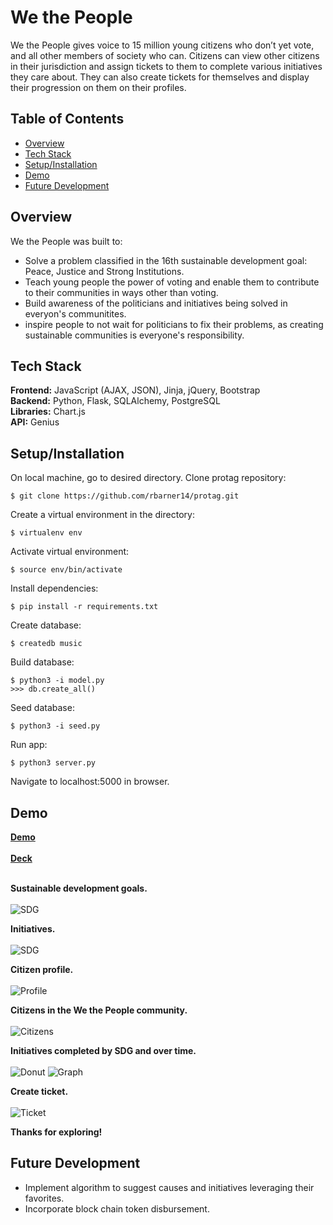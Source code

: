 # We the People
We the People gives voice to 15 million young citizens who don’t yet vote, and all other members of society who can. Citizens can view other citizens in their jurisdiction and assign tickets to them to complete various initiatives they care about. They can also create tickets for themselves and display their progression on them on their profiles.

## Table of Contents
* [Overview](#overview)</br>
* [Tech Stack](#techstack)</br>
* [Setup/Installation](#installation)</br>
* [Demo](#demo)</br>
* [Future Development](#future)</br>

<a name="overview"/></a>
## Overview
We the People was built to:
 * Solve a problem classified in the 16th sustainable development goal: Peace, Justice and Strong Institutions.
 * Teach young people the power of voting and enable them to contribute to their communities in ways other than voting.
 * Build awareness of the politicians and initiatives being solved in everyon's communitites.
 * inspire people to not wait for politicians to fix their problems, as creating sustainable communities is everyone's responsibility.

<a name="techstack"/></a>
## Tech Stack
**Frontend:** JavaScript (AJAX, JSON), Jinja, jQuery, Bootstrap</br>
**Backend:** Python, Flask, SQLAlchemy, PostgreSQL<br/>
**Libraries:** Chart.js<br/>
**API:** Genius<br/>

<a name="installation"/></a>
## Setup/Installation
On local machine, go to desired directory.  Clone protag repository:
```
$ git clone https://github.com/rbarner14/protag.git
```
Create a virtual environment in the directory:
```
$ virtualenv env
```
Activate virtual environment:
```
$ source env/bin/activate
```
Install dependencies:
```
$ pip install -r requirements.txt
```
Create database:
```
$ createdb music
```
Build database:
```
$ python3 -i model.py
>>> db.create_all()
```
Seed database:
```
$ python3 -i seed.py
```
Run app:
```
$ python3 server.py
```
Navigate to localhost:5000 in browser.

<a name="demo"/></a>
## Demo

[**Demo**](https://www.youtube.com/watch?v=PKJS85Cgvd4 "YouTube video of Demo")
<br/><br/>
[**Deck**](https://docs.google.com/presentation/d/1dTV-_EOFS9F1QQNoe2vPRbyFl1yXH6luzDwZ-8JardY/edit#slide=id.g55a3c7e93a_0_14 "Google Slides Deck")
<br/><br/>

**Sustainable development goals.**
<br/><br/>
![SDG](/static/images/readme/SDGs.png)
<br/>

**Initiatives.**
<br/><br/>
![SDG](/static/images/readme/initiatives.png)
<br/>

**Citizen profile.** 
<br/><br/>
![Profile](/static/images/readme/profile.png)
<br/>

**Citizens in the We the People community.**
<br/><br/>
![Citizens](/static/images/readme/citizens.png)
<br/>

**Initiatives completed by SDG and over time.** 
<br/><br/>
![Donut](/static/images/readme/initiatives_donut.png)
![Graph](/static/images/readme/initiatives_graph.png)
<br/>

**Create ticket.** 
<br/><br/>
![Ticket](/static/images/readme/ticket.png)
<br/>


**Thanks for exploring!**

<a name="future"/></a>
## Future Development
* Implement algorithm to suggest causes and initiatives leveraging their favorites.
* Incorporate block chain token disbursement.


